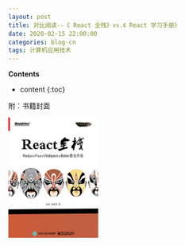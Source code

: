 ```yaml
---
layout: post
title: 对比阅读--《 React 全栈》vs.《 React 学习手册》
date: 2020-02-15 22:00:00
categories: blog-cn
tags: 计算机应用技术
--- 
```


__Contents__

* content
{:toc}



附：书籍封面

<p>
    <img src="/images/react-full-stack-developer.jpg" width="36%">
</p>